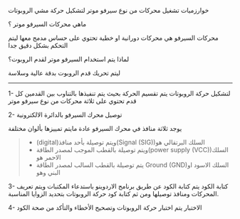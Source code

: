 
خوارزميات تشغيل محركات من نوع سيرفو موتر لتشكيل حركة مشي الروبوتات 


ماهي محركات السيرفو موتر ؟

 محركات السيرفو هي محركات دورانية او خطية تحتوي على حساس مدمج معها ليتم التحكم بشكل دقيق جدا

لماذا يتم استخدام السيرفو موتر لقدم الروبوت؟

 ليتم تحريك قدم الروبوت بدقة عالية وسلاسة

***



1- لتشكيل حركة الروبوتات  يتم تقسيم الحركة بحيث يتم تنفيذها بالتناوب بين القدمين
كل قدم تحتوي على ثلاثة محركات من نوع سيرفو موتر 


2- توصيل محرك السيرفو بالدائرة الالكترونية

يوجد ثلاثة منافذ في محرك السيرفو عادة مايتم تمييزها بألوان مختلفة

> -  (digital)ويتم توصيلة بأحد منافذ(Signal (SIG))السلك البرتقالي هو
> - ويتم توصيلة بالقطب الموجب لمصدر الطاقة(power supply (VCC))السلك الاحمر هو
> -  يتم توصيلة بالقطب السالب لمصدر الطاقة Ground (GND)السلك الاسود او البني وهو



3- كتابة الكود 
يتم كتابة الكود عن طريق برنامج الاردوينو باستدعاء المكتبات ويتم تعريف المحركات ومنافذ توصيلها ومن ثم كتابة كود حركة الروبوتات بتحديد الزوايا المناسبة.


4- الاختبار 
يتم اختبار حركة الروبوتات وتصحيح الأخطاء والتأكد من صحة الكود
